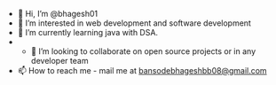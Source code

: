 - 👋 Hi, I’m @bhagesh01
- 👀 I’m interested in web development and software development 
- 🌱 I’m currently learning java with DSA.
- - 💞️ I’m looking to collaborate on open source projects or in any developer team
- 📫 How to reach me - mail me at bansodebhageshbb08@gmail.com

<!---
bhagesh01/bhagesh01 is a ✨ special ✨ repository because its `README.md` (this file) appears on your GitHub profile.
You can click the Preview link to take a look at your changes.
--->
